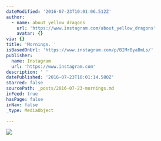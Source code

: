 ```yaml
---
dateModified: '2016-07-23T10:01:06.512Z'
author:
  - name: about_yellow_dragons
    url: 'https://www.instagram.com/about_yellow_dragons'
    avatar: {}
via: {}
title: 'Mornings. '
isBasedOnUrl: 'https://www.instagram.com/p/BIMrByaBmLs/'
publisher:
  name: Instagram
  url: 'https://www.instagram.com'
description: ' '
datePublished: '2016-07-23T10:01:14.580Z'
starred: false
sourcePath: _posts/2016-07-23-mornings.md
inFeed: true
hasPage: false
inNav: false
_type: MediaObject

---
```

![ ](https://imgflo.herokuapp.com/graph/vahj1ThiexotieMo/b87a54a0c2f3c2f39ea0d3062ec82c49/croprotate.jpg?cropheight=460&cropwidth=640&degrees=0&input=https%3A%2F%2Fscontent.cdninstagram.com%2Ft51.2885-15%2Fe35%2F13721079_678830752268503_1879674785_n.jpg%3Fig_cache_key%3DMTMwMDYwMzYzMTI0NjQwMjI4NA%253D%253D.2&x=0&y=89)